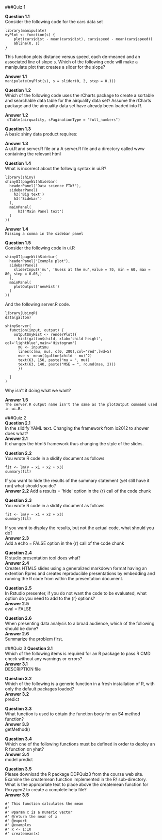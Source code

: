 ###Quiz 1

**Question 1.1**  
Consider the following code for the cars data set  
```
library(manipulate)
myPlot <- function(s) {
    plot(cars$dist - mean(cars$dist), cars$speed - mean(cars$speed))
    abline(0, s)
}
```
This function plots distance versus speed, each de-meaned and an associated line of slope s. Which of the following code will make a manipulate plot that creates a slider for the slope?  

**Answer 1.1**  
`manipulate(myPlot(s), s = slider(0, 2, step = 0.1))`

**Question 1.2**  
Which of the following code uses the rCharts package to create a sortable and searchable data table for the airquality data set? Assume the rCharts package and the airquality data set have already been loaded into R.  

**Answer 1.2**  
` dTable(airquality, sPaginationType = "full_numbers")`

**Question 1.3**  
A basic shiny data product requires:  

**Answer 1.3**  
A ui.R and server.R file or a A server.R file and a directory called www containing the relevant html   

**Question 1.4**  
What is incorrect about the followig syntax in ui.R?  
```
library(shiny)
shinyUI(pageWithSidebar(
  headerPanel("Data science FTW!"),
  sidebarPanel(
    h2('Big text')
    h3('Sidebar')
  ),
  mainPanel(
      h3('Main Panel text')
  )
))
```
**Answer 1.4**  
`Missing a comma in the sidebar panel`  

**Question 1.5**  
Consider the following code in ui.R  
```
shinyUI(pageWithSidebar(
  headerPanel("Example plot"),
  sidebarPanel(
    sliderInput('mu', 'Guess at the mu',value = 70, min = 60, max = 80, step = 0.05,)
  ),
  mainPanel(
    plotOutput('newHist')
  )
))
```

And the following server.R code.  
```
library(UsingR)
data(galton)

shinyServer(
  function(input, output) {
    output$myHist <- renderPlot({
      hist(galton$child, xlab='child height', col='lightblue',main='Histogram')
      mu <- input$mu
      lines(c(mu, mu), c(0, 200),col="red",lwd=5)
      mse <- mean((galton$child - mu)^2)
      text(63, 150, paste("mu = ", mu))
      text(63, 140, paste("MSE = ", round(mse, 2)))
      })
    
  }
)
```
Why isn't it doing what we want?  

**Answer 1.5**  
`The server.R output name isn't the same as the plotOutput command used in ui.R.`  

###Quiz 2  
**Question 2.1**  
In the slidify YAML text. Changing the framework from io2012 to shower does what?  
**Answer 2.1**  
It changes the html5 framework thus changing the style of the slides.  

**Question 2.2**  
You wrote R code in a slidify document as follows  

```{r}
fit <- lm(y ~ x1 + x2 + x3)
summary(fit)
```

If you want to hide the results of the summary statement (yet still have it run) what should you do?  
**Answer 2.2**
Add a results = 'hide' option in the {r} call of the code chunk  

**Question 2.3**  
You wrote R code in a slidify document as follows  
```{R}
fit <- lm(y ~ x1 + x2 + x3)
summary(fit)
```
If you want to display the results, but not the actual code, what should you do?  
**Answer 2.3**  
Add a echo = FALSE option in the {r} call of the code chunk  

**Question 2.4**  
R studio presentation tool does what?  
**Answer 2.4**  
Creates HTML5 slides using a generalized markdown format having an extention Rpres and creates reproducible presentations by embedding and running the R code from within the presentation document.  

**Question 2.5**  
In Rstudio presenter, if you do not want the code to be evaluated, what option do you need to add to the {r} options?  
**Answer 2.5**  
eval = FALSE  

**Question 2.6**  
When presenting data analysis to a broad audience, which of the following should be done?  
**Answer 2.6**  
Summarize the problem first.  

###Quiz 3
**Question 3.1**  
Which of the following items is required for an R package to pass R CMD check without any warnings or errors?  
**Answer 3.1**  
DESCRIPTION file  

**Question 3.2**  
Which of the following is a generic function in a fresh installation of R, with only the default packages loaded?  
**Answer 3.2**  
predict  

**Question 3.3**  
What function is used to obtain the function body for an S4 method function?  
**Answer 3.3**  
getMethod()  

**Question 3.4**  
Which one of the following functions must be defined in order to deploy an R function on yhat?  
**Answer 3.4**  
model.predict  

**Question 3.5**  
Please download the R package DDPQuiz3 from the course web site. Examine the createmean function implemented in the R/ sub-directory. What is the appropriate text to place above the createmean function for Roxygen2 to create a complete help file?  
**Answer 3.5**  
```
#' This function calculates the mean
#' 
#' @param x is a numeric vector
#' @return the mean of x
#' @export
#' @examples 
#' x <- 1:10
#' createmean(x)
```


